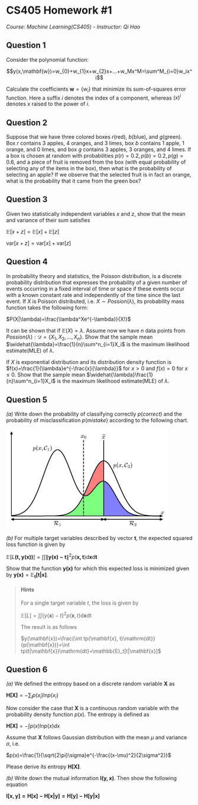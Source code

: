 # CS405 Homework #1

*Course: Machine Learning(CS405) - Instructor: Qi Hao*

## Question 1

Consider the polynomial function:

$$y(x,\mathbf{w})=w_{0}+w_{1}x+w_{2}x+...+w_Mx^M=\sum^M_{i=0}w_ix^i$$

Calculate the coefficients $\mathbf{w}=\{w_i\}$ that minimize its sum-of-squares error function. Here a suffix $i$ denotes the index of a component, whereas $(x)^i$ denotes $x$ raised to the power of $i$.



## Question 2

Suppose that we have three colored boxes $r(\mathrm{red})$, $b(\mathrm{blue})$, and $g(\mathrm{green})$. Box $r$ contains 3 apples, 4 oranges, and 3 limes, box $b$ contains 1 apple, 1 orange, and 0 limes, and box $g$ contains 3 apples, 3 oranges, and 4 limes. If a box is chosen at random with probabilities $p(r)=0.2, p(b) = 0.2, p(g) = 0.6$, and a piece of fruit is removed from the box (with equal probability of selecting any of the items in the box), then what is the probability of selecting an apple? If we observe that the selected fruit is in fact an orange, what is the probability that it came from the green box?



## Question 3

Given two statistically independent variables $x$ and $z$, show that the mean and variance of their sum satisfies

$\mathbb{E}[x+z]=\mathbb{E}[x]+\mathbb{E}[z]$

$\mathrm{var}[x+z] = \mathrm{var}[x]+\mathrm{var}[z]$



## Question 4

In probability theory and statistics, the Poisson distribution, is a discrete probability distribution that expresses the probability of a given number of events occurring in a fixed interval of time or space if these events occur with a known constant rate and independently of the time since the last event. If ${X}$ is Poisson distributed, i.e. $X\sim Possion(\lambda)$, its probability mass function takes the following form: 

$P(X|\lambda)=\frac{\lambda^Xe^{-\lambda}}{X!}$

It can be shown that if $\mathbb{E}(X) = \lambda$. Assume now we have $n$ data points from $Possion(\lambda): \mathcal{D}=\{X_1, X_2,..., X_n\}$. Show that the sample mean $\widehat{\lambda}=\frac{1}{n}\sum^n_{i=1}X_i$ is the maximum likelihood estimate(MLE) of $\lambda$.

If $X$ is exponential distribution and its distribution density function is $f(x)=\frac{1}{\lambda}e^{-\frac{x}{\lambda}}$ for $x>0$ and $f(x)=0$ for $x\leq0$. Show that the sample mean $\widehat{\lambda}\frac{1}{n}\sum^n_{i=1}X_i$ is the maximum likelihood estimate(MLE) of $\lambda$.



## Question 5

*(a)* Write down the probability of classifying correctly $p(correct)$ and the probability of misclassification $p(mistake)$ according to the following chart.

<img src="HW1.assets/mistake.jpg" alt="mistake" style="zoom:50%;" />

*(b)* For multiple target variables described by vector $\mathbf{t}$, the expected squared loss function is given by

$\mathbb{E}[\mathit{L}\mathbf{(t, y(x))}]=\int\int \left \| \mathbf{y(x)-t} \right \|^2p(\mathbf{x, t})\mathrm{d}\mathbf{x}\mathrm{d}\mathbf{t}$

Show that the function $\mathbf{y(x)}$ for which this expected loss is minimized given by $\mathbf{y(x)}=\mathbb{E}\mathbf{_t[t|x]}$.

> #### Hints
>
> For a single target variable $t$, the loss is given by
>
> $\mathbb{E}[\mathit{L}]=\int\int\{y(\mathbf{x})-t\}^2p(\mathbf{x}, t)\mathrm{d}\mathbf{x}\mathrm{dt}$
>
> The result is as follows
>
> $y(\mathbf{x})=\frac{\int tp(\mathbf{x}, t)\mathrm{dt}}{p(\mathbf{x})}=\int tp(t|\mathbf{x})\mathrm{dt}=\mathbb{E}_t[t|\mathbf{x}]$



## Question 6

*(a)* We defined the entropy based on a discrete random variable $\mathbf{X}$ as

$\mathbf{H[X]}=-\sum_{i}p(x_i)\mathrm{ln} p(x_i)$

Now consider the case that $\mathbf{X}$ is a continuous random variable with the probability density function $p(x)$. The entropy is defined as

$\mathbf{H[X]}=-\int p(x)\mathrm{ln} p(x) dx$

Assume that $\mathbf{X}$ follows Gaussian distribution with the mean $\mu$ and variance $\sigma$, i.e.

$p(x)=\frac{1}{\sqrt{2\pi}\sigma}e^{-\frac{(x-\mu)^2}{2\sigma^2}}$

Please derive its entropy $\mathbf{H[X]}$.

*(b)* Write down the mutual information $\mathbf{I(y, x)}$. Then show the following equation

$\mathbf{I[x,y]=H[x]-H[x|y]=H[y]-H[y|x]}$

